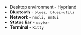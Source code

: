 - Desktop environment - Hyprland
- **Bluetooth** - `bluez, bluez-utils`
- **Network** - `nmcli, nmtui`
- **Status Bar** - `waybar`
- **Terminal** - `Kitty`

